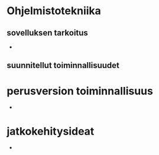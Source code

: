 # Ohjelmistotekniika



## sovelluksen tarkoitus
- 

## suunnitellut toiminnallisuudet

# perusversion toiminnallisuus
-


# jatkokehitysideat
-
